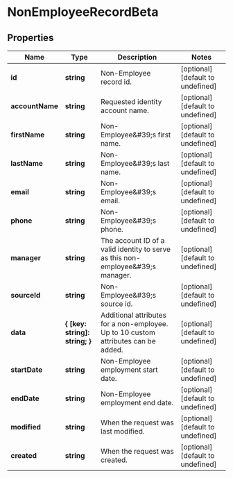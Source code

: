 # NonEmployeeRecordBeta

## Properties

Name | Type | Description | Notes
------------ | ------------- | ------------- | -------------
**id** | **string** | Non-Employee record id. | [optional] [default to undefined]
**accountName** | **string** | Requested identity account name. | [optional] [default to undefined]
**firstName** | **string** | Non-Employee\&#39;s first name. | [optional] [default to undefined]
**lastName** | **string** | Non-Employee\&#39;s last name. | [optional] [default to undefined]
**email** | **string** | Non-Employee\&#39;s email. | [optional] [default to undefined]
**phone** | **string** | Non-Employee\&#39;s phone. | [optional] [default to undefined]
**manager** | **string** | The account ID of a valid identity to serve as this non-employee\&#39;s manager. | [optional] [default to undefined]
**sourceId** | **string** | Non-Employee\&#39;s source id. | [optional] [default to undefined]
**data** | **{ [key: string]: string; }** | Additional attributes for a non-employee. Up to 10 custom attributes can be added. | [optional] [default to undefined]
**startDate** | **string** | Non-Employee employment start date. | [optional] [default to undefined]
**endDate** | **string** | Non-Employee employment end date. | [optional] [default to undefined]
**modified** | **string** | When the request was last modified. | [optional] [default to undefined]
**created** | **string** | When the request was created. | [optional] [default to undefined]

